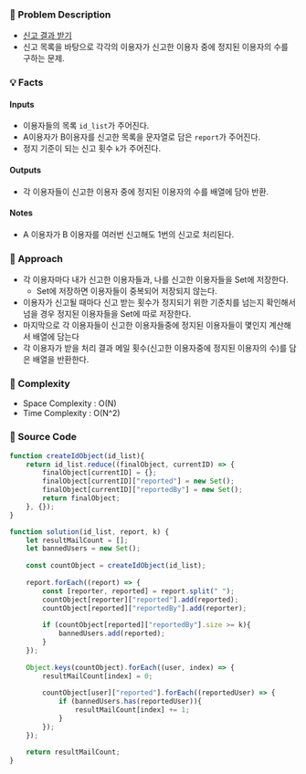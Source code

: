 ### 📖 Problem Description

- [신고 결과 받기](https://school.programmers.co.kr/learn/courses/30/lessons/92334)
- 신고 목록을 바탕으로 각각의 이용자가 신고한 이용자 중에 정지된 이용자의 수를 구하는 문제. 

### 💡 Facts
#### Inputs
- 이용자들의 목록 `id_list`가 주어진다.
- A이용자가 B이용자를 신고한 목록을 문자열로 담은 `report`가 주어진다.
- 정지 기준이 되는 신고 횟수 `k`가 주어진다.
#### Outputs
- 각 이용자들이 신고한 이용자 중에 정지된 이용자의 수를 배열에 담아 반환.
#### Notes
- A 이용자가 B 이용자를 여러번 신고해도 1번의 신고로 처리된다.

### 🚎 Approach
- 각 이용자마다 내가 신고한 이용자들과, 나를 신고한 이용자들을 Set에 저장한다.
    - Set에 저장하면 이용자들이 중복되어 저장되지 않는다.
- 이용자가 신고될 때마다 신고 받는 횟수가 정지되기 위한 기준치를 넘는지 확인해서 넘을 경우 정지된 이용자들을 Set에 따로 저장한다. 
- 마지막으로 각 이용자들이 신고한 이용자들중에 정지된 이용자들이 몇인지 계산해서 배열에 담는다
- 각 이용자가 받을 처리 결과 메일 횟수(신고한 이용자중에 정지된 이용자의 수)를 담은 배열을 반환한다. 
### 🧭 Complexity

- Space Complexity : O(N)
- Time Complexity : O(N^2)

### 📝 Source Code

```javascript
function createIdObject(id_list){    
    return id_list.reduce((finalObject, currentID) => {
        finalObject[currentID] = {};
        finalObject[currentID]["reported"] = new Set();
        finalObject[currentID]["reportedBy"] = new Set();
        return finalObject;
    }, {});
}

function solution(id_list, report, k) {
    let resultMailCount = [];
    let bannedUsers = new Set();
    
    const countObject = createIdObject(id_list);
    
    report.forEach((report) => {
        const [reporter, reported] = report.split(" ");
        countObject[reporter]["reported"].add(reported);
        countObject[reported]["reportedBy"].add(reporter);
        
        if (countObject[reported]["reportedBy"].size >= k){
            bannedUsers.add(reported);
        }
    });
    
    Object.keys(countObject).forEach((user, index) => {
        resultMailCount[index] = 0;
        
        countObject[user]["reported"].forEach((reportedUser) => {
            if (bannedUsers.has(reportedUser)){
                resultMailCount[index] += 1;
            }
        });
    });
    
    return resultMailCount;
}
```


